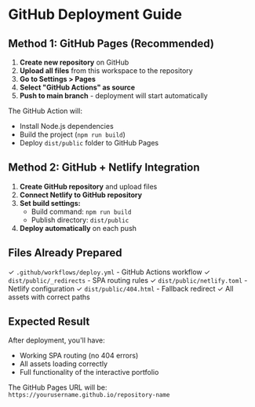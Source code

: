 # GitHub Deployment Guide

## Method 1: GitHub Pages (Recommended)

1. **Create new repository** on GitHub
2. **Upload all files** from this workspace to the repository
3. **Go to Settings > Pages**
4. **Select "GitHub Actions" as source**
5. **Push to main branch** - deployment will start automatically

The GitHub Action will:
- Install Node.js dependencies
- Build the project (`npm run build`)
- Deploy `dist/public` folder to GitHub Pages

## Method 2: GitHub + Netlify Integration

1. **Create GitHub repository** and upload files
2. **Connect Netlify to GitHub repository**
3. **Set build settings:**
   - Build command: `npm run build`
   - Publish directory: `dist/public`
4. **Deploy automatically** on each push

## Files Already Prepared

✓ `.github/workflows/deploy.yml` - GitHub Actions workflow
✓ `dist/public/_redirects` - SPA routing rules
✓ `dist/public/netlify.toml` - Netlify configuration
✓ `dist/public/404.html` - Fallback redirect
✓ All assets with correct paths

## Expected Result

After deployment, you'll have:
- Working SPA routing (no 404 errors)
- All assets loading correctly
- Full functionality of the interactive portfolio

The GitHub Pages URL will be: `https://yourusername.github.io/repository-name`